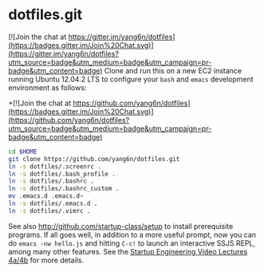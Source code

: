 dotfiles.git
============

[![Join the chat at https://gitter.im/yang6n/dotfiles](https://badges.gitter.im/Join%20Chat.svg)](https://gitter.im/yang6n/dotfiles?utm_source=badge&utm_medium=badge&utm_campaign=pr-badge&utm_content=badge)
Clone and run this on a new EC2 instance running Ubuntu 12.04.2 LTS to
configure your `bash` and `emacs` development environment as follows:

+[![Join the chat at https://github.com/yang6n/dotfiles](https://badges.gitter.im/Join%20Chat.svg)](https://github.com/yang6n/dotfiles?utm_source=badge&utm_medium=badge&utm_campaign=pr-badge&utm_content=badge)

```sh
cd $HOME
git clone https://github.com/yang6n/dotfiles.git
ln -s dotfiles/.screenrc .
ln -s dotfiles/.bash_profile .
ln -s dotfiles/.bashrc .
ln -s dotfiles/.bashrc_custom .
mv .emacs.d .emacs.d~
ln -s dotfiles/.emacs.d .
ln -s dotfiles/.vimrc .
```

See also http://github.com/startup-class/setup to install prerequisite
programs. If all goes well, in addition to a more useful prompt, now you can
do `emacs -nw hello.js` and hitting `C-c!` to launch an interactive SSJS
REPL, among many other features. See the
[Startup Engineering Video Lectures 4a/4b](https://class.coursera.org/startup-001/lecture/index)
for more details.
